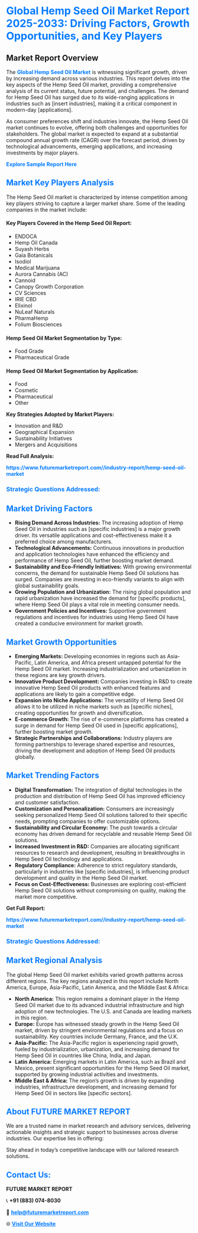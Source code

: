 <h1 style="color: #007BFF;">Global Hemp Seed Oil Market Report 2025-2033: Driving Factors, Growth Opportunities, and Key Players</h1>

<section id="overview">
<h2>Market Report Overview</h2>
<p>The <a href="https://www.futuremarketreport.com//industry-report/hemp-seed-oil-market" style="color: #007BFF; text-decoration: none;"><strong>Global Hemp Seed Oil Market</strong></a> is witnessing significant growth, driven by increasing demand across various industries. This report delves into the key aspects of the Hemp Seed Oil market, providing a comprehensive analysis of its current status, future potential, and challenges. The demand for Hemp Seed Oil has surged due to its wide-ranging applications in industries such as [insert industries], making it a critical component in modern-day [applications].</p>
<p>As consumer preferences shift and industries innovate, the Hemp Seed Oil market continues to evolve, offering both challenges and opportunities for stakeholders. The global market is expected to expand at a substantial compound annual growth rate (CAGR) over the forecast period, driven by technological advancements, emerging applications, and increasing investments by major players.</p>
</section>

<section id="overview">
<p><a href="https://www.futuremarketreport.com//request-sample/reportId=91650" style="color: #007BFF; text-decoration: none;"><strong>Explore Sample Report Here</strong></a></p>
</section>

<section id="key-players">
<h2 style="color: #007BFF;">Market Key Players Analysis</h2>
<p>The Hemp Seed Oil market is characterized by intense competition among key players striving to capture a larger market share. Some of the leading companies in the market include:</p>
<h4>Key Players Covered in the Hemp Seed Oil Report:</h4>
<ul><li>ENDOCA</li><li>Hemp Oil Canada</li><li>Suyash Herbs</li><li>Gaia Botanicals</li><li>Isodiol</li><li>Medical Marijuana</li><li>Aurora Cannabis (AC)</li><li>Cannoid</li><li>Canopy Growth Corporation</li><li>CV Sciences</li><li>IRIE CBD</li><li>Elixinol</li><li>NuLeaf Naturals</li><li>PharmaHemp</li><li>Folium Biosciences</li></ul>
<h4>Hemp Seed Oil Market Segmentation by Type:</h4>
<ul><li>Food Grade</li><li>Pharmaceutical Grade</li></ul>

<h4>Hemp Seed Oil Market Segmentation by Application:</h4>
<ul><li>Food</li><li>Cosmetic</li><li>Pharmaceutical</li><li>Other</li></ul>
<p><strong>Key Strategies Adopted by Market Players:</strong></p>
<ul>
<li>Innovation and R&D</li>
<li>Geographical Expansion</li>
<li>Sustainability Initiatives</li>
<li>Mergers and Acquisitions</li>
</ul>
</section>

<section>
<p><strong>Read Full Analysis: </strong></p><a href="https://www.futuremarketreport.com//industry-report/hemp-seed-oil-market" style="color: #007BFF; text-decoration: none;"><strong>https://www.futuremarketreport.com//industry-report/hemp-seed-oil-market</strong></a>
<h3 style="color: #007BFF;">Strategic Questions Addressed:</h3>
</section>

<section id="driving-factors">
<h2 style="color: #007BFF;">Market Driving Factors</h2>
<ul>
<li><strong>Rising Demand Across Industries:</strong> The increasing adoption of Hemp Seed Oil in industries such as [specific industries] is a major growth driver. Its versatile applications and cost-effectiveness make it a preferred choice among manufacturers.</li>
<li><strong>Technological Advancements:</strong> Continuous innovations in production and application technologies have enhanced the efficiency and performance of Hemp Seed Oil, further boosting market demand.</li>
<li><strong>Sustainability and Eco-Friendly Initiatives:</strong> With growing environmental concerns, the demand for sustainable Hemp Seed Oil solutions has surged. Companies are investing in eco-friendly variants to align with global sustainability goals.</li>
<li><strong>Growing Population and Urbanization:</strong> The rising global population and rapid urbanization have increased the demand for [specific products], where Hemp Seed Oil plays a vital role in meeting consumer needs.</li>
<li><strong>Government Policies and Incentives:</strong> Supportive government regulations and incentives for industries using Hemp Seed Oil have created a conducive environment for market growth.</li>
</ul>
</section>

<section id="growth-opportunities">
<h2 style="color: #007BFF;">Market Growth Opportunities</h2>
<ul>
<li><strong>Emerging Markets:</strong> Developing economies in regions such as Asia-Pacific, Latin America, and Africa present untapped potential for the Hemp Seed Oil market. Increasing industrialization and urbanization in these regions are key growth drivers.</li>
<li><strong>Innovative Product Development:</strong> Companies investing in R&D to create innovative Hemp Seed Oil products with enhanced features and applications are likely to gain a competitive edge.</li>
<li><strong>Expansion into Niche Applications:</strong> The versatility of Hemp Seed Oil allows it to be utilized in niche markets such as [specific niches], creating opportunities for growth and diversification.</li>
<li><strong>E-commerce Growth:</strong> The rise of e-commerce platforms has created a surge in demand for Hemp Seed Oil used in [specific applications], further boosting market growth.</li>
<li><strong>Strategic Partnerships and Collaborations:</strong> Industry players are forming partnerships to leverage shared expertise and resources, driving the development and adoption of Hemp Seed Oil products globally.</li>
</ul>
</section>

<section id="trending-factors">
<h2 style="color: #007BFF;">Market Trending Factors</h2>
<ul>
<li><strong>Digital Transformation:</strong> The integration of digital technologies in the production and distribution of Hemp Seed Oil has improved efficiency and customer satisfaction.</li>
<li><strong>Customization and Personalization:</strong> Consumers are increasingly seeking personalized Hemp Seed Oil solutions tailored to their specific needs, prompting companies to offer customizable options.</li>
<li><strong>Sustainability and Circular Economy:</strong> The push towards a circular economy has driven demand for recyclable and reusable Hemp Seed Oil solutions.</li>
<li><strong>Increased Investment in R&D:</strong> Companies are allocating significant resources to research and development, resulting in breakthroughs in Hemp Seed Oil technology and applications.</li>
<li><strong>Regulatory Compliance:</strong> Adherence to strict regulatory standards, particularly in industries like [specific industries], is influencing product development and quality in the Hemp Seed Oil market.</li>
<li><strong>Focus on Cost-Effectiveness:</strong> Businesses are exploring cost-efficient Hemp Seed Oil solutions without compromising on quality, making the market more competitive.</li>
</ul>
</section>

<section>
<p><strong>Get Full Report: </strong></p><a href="https://www.futuremarketreport.com//industry-report/hemp-seed-oil-market" style="color: #007BFF; text-decoration: none;"><strong>https://www.futuremarketreport.com//industry-report/hemp-seed-oil-market</strong></a>
<h3 style="color: #007BFF;">Strategic Questions Addressed:</h3>
</section>


<section id="regional-analysis">
<h2 style="color: #007BFF;">Market Regional Analysis</h2>
<p>The global Hemp Seed Oil market exhibits varied growth patterns across different regions. The key regions analyzed in this report include North America, Europe, Asia-Pacific, Latin America, and the Middle East & Africa:</p>
<ul>
<li><strong>North America:</strong> This region remains a dominant player in the Hemp Seed Oil market due to its advanced industrial infrastructure and high adoption of new technologies. The U.S. and Canada are leading markets in this region.</li>
<li><strong>Europe:</strong> Europe has witnessed steady growth in the Hemp Seed Oil market, driven by stringent environmental regulations and a focus on sustainability. Key countries include Germany, France, and the U.K.</li>
<li><strong>Asia-Pacific:</strong> The Asia-Pacific region is experiencing rapid growth, fueled by industrialization, urbanization, and increasing demand for Hemp Seed Oil in countries like China, India, and Japan.</li>
<li><strong>Latin America:</strong> Emerging markets in Latin America, such as Brazil and Mexico, present significant opportunities for the Hemp Seed Oil market, supported by growing industrial activities and investments.</li>
<li><strong>Middle East & Africa:</strong> The region’s growth is driven by expanding industries, infrastructure development, and increasing demand for Hemp Seed Oil in sectors like [specific sectors].</li>
</ul>
</section>

<footer>
<h2 style="color: #007BFF;">About FUTURE MARKET REPORT</h2>
<p>We are a trusted name in market research and advisory services, delivering actionable insights and strategic support to businesses across diverse industries. Our expertise lies in offering:</p>

<p>Stay ahead in today’s competitive landscape with our tailored research solutions.</p>

<h2 style="color: #007BFF;">Contact Us:</h2>
<p><strong>FUTURE MARKET REPORT</strong></p>
<p>📞 <strong>+91 (883) 074-8030</strong></p>
<p>📧 <strong><a href="mailto:help@futuremarketreport.com" style="color: #007BFF;">help@futuremarketreport.com</a></strong></p>
<p>🌐 <strong><a href="https://www.futuremarketreport.com/" style="color: #007BFF;">Visit Our Website</a></strong></p>
</footer>